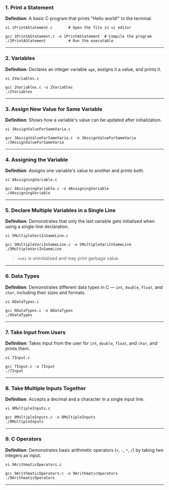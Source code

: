 ### **1. Print a Statement**

**Definition**: A basic C program that prints "Hello world!" to the terminal.

```
vi 1PrintAStatement.c       # Open the file in vi editor
```


```
gcc 1PrintAStatement.c -o 1PrintAStatement  # Compile the program
./1PrintAStatement          # Run the executable
```

---

### **2. Variables**

**Definition**: Declares an integer variable `age`, assigns it a value, and prints it.

```
vi 2Variables.c
```


```
gcc 2Variables.c -o 2Variables
./2Variables
```

---

### **3. Assign New Value for Same Variable**

**Definition**: Shows how a variable's value can be updated after initialization.

```
vi 3AssignValueForSameVaria.c
```


```
gcc 3AssignValueForSameVaria.c -o 3AssignValueForSameVaria
./3AssignValueForSameVaria
```

---

### **4. Assigning the Variable**

**Definition**: Assigns one variable's value to another and prints both.

```
vi 4AssigningVariable.c
```


```
gcc 4AssigningVariable.c -o 4AssigningVariable
./4AssigningVariable
```

---

### **5. Declare Multiple Variables in a Single Line**

**Definition**: Demonstrates that only the last variable gets initialized when using a single-line declaration.

```
vi 5MultipleVariInSameLine.c
```


```
gcc 5MultipleVariInSameLine.c -o 5MultipleVariInSameLine
./5MultipleVariInSameLine
```

> `num1` is uninitialized and may print garbage value.

---

### **6. Data Types**

**Definition**: Demonstrates different data types in C — `int`, `double`, `float`, and `char`, including their sizes and formats.

```
vi 6DataTypes.c
```


```
gcc 6DataTypes.c -o 6DataTypes
./6DataTypes
```

---

### **7. Take Input from Users**

**Definition**: Takes input from the user for `int`, `double`, `float`, and `char`, and prints them.

```
vi 7Input.c
```


```
gcc 7Input.c -o 7Input
./7Input
```

---

### **8. Take Multiple Inputs Together**

**Definition**: Accepts a decimal and a character in a single input line.

```
vi 8MultipleInputs.c
```


```
gcc 8MultipleInputs.c -o 8MultipleInputs
./8MultipleInputs
```

---

### **9. C Operators**

**Definition**: Demonstrates basic arithmetic operators (`+`, `-`, `*`, `/`) by taking two integers as input.

```
vi 9ArithmaticOperators.c
```


```
gcc 9ArithmaticOperators.c -o 9ArithmaticOperators
./9ArithmaticOperators
```

---

